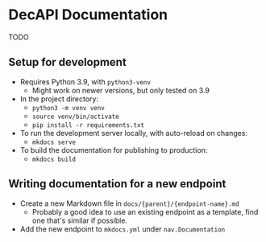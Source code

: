# DecAPI Documentation

TODO

## Setup for development

- Requires Python 3.9, with `python3-venv`
    - Might work on newer versions, but only tested on 3.9
- In the project directory:
    - `python3 -m venv venv`
    - `source venv/bin/activate`
    - `pip install -r requirements.txt`
- To run the development server locally, with auto-reload on changes:
    - `mkdocs serve`
- To build the documentation for publishing to production:
    - `mkdocs build`

## Writing documentation for a new endpoint

- Create a new Markdown file in `docs/{parent}/{endpoint-name}.md`
    - Probably a good idea to use an existing endpoint as a template, find one that's similar if possible.
- Add the new endpoint to `mkdocs.yml` under `nav.Documentation`
